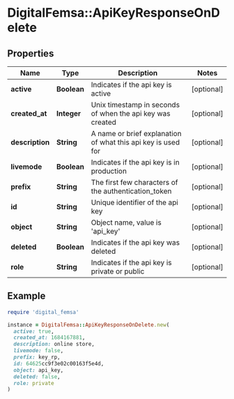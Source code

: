 # DigitalFemsa::ApiKeyResponseOnDelete

## Properties

| Name | Type | Description | Notes |
| ---- | ---- | ----------- | ----- |
| **active** | **Boolean** | Indicates if the api key is active | [optional] |
| **created_at** | **Integer** | Unix timestamp in seconds of when the api key was created | [optional] |
| **description** | **String** | A name or brief explanation of what this api key is used for | [optional] |
| **livemode** | **Boolean** | Indicates if the api key is in production | [optional] |
| **prefix** | **String** | The first few characters of the authentication_token | [optional] |
| **id** | **String** | Unique identifier of the api key | [optional] |
| **object** | **String** | Object name, value is &#39;api_key&#39; | [optional] |
| **deleted** | **Boolean** | Indicates if the api key was deleted | [optional] |
| **role** | **String** | Indicates if the api key is private or public | [optional] |

## Example

```ruby
require 'digital_femsa'

instance = DigitalFemsa::ApiKeyResponseOnDelete.new(
  active: true,
  created_at: 1684167881,
  description: online store,
  livemode: false,
  prefix: key_rp,
  id: 64625cc9f3e02c00163f5e4d,
  object: api_key,
  deleted: false,
  role: private
)
```

